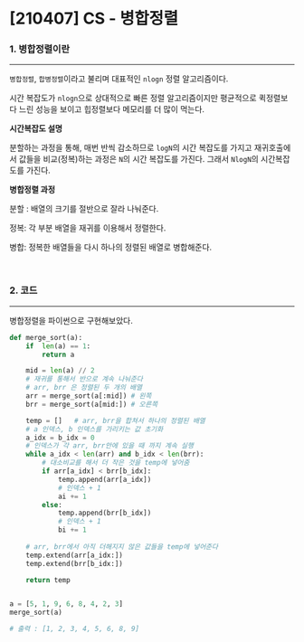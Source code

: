 # [210407] CS - 병합정렬

### 1. 병합정렬이란

---

`병합정렬`, `합병정렬`이라고 불리며 대표적인 `nlogn` 정렬 알고리즘이다.

시간 복잡도가 `nlogn`으로 상대적으로 빠른 정렬 알고리즘이지만 평균적으로 퀵정렬보다 느린 성능을 보이고 힙정렬보다 메모리를 더 많이 먹는다.

**시간복잡도 설명**

분할하는 과정을 통해, 매번 반씩 감소하므로 `logN`의 시간 복잡도를 가지고 재귀호출에서 값들을 비교(정복)하는 과정은 `N`의 시간 복잡도를 가진다. 그래서 `NlogN`의 시간복잡도를 가진다.

**병합정렬 과정**

분할 : 배열의 크기를 절반으로 잘라 나눠준다.

정복: 각 부분 배열을 재귀를 이용해서 정렬한다.

병합: 정복한 배열들을 다시 하나의 정렬된 배열로 병합해준다.

<br>

### 2. 코드

---

병합정렬을 파이썬으로 구현해보았다.

```python
def merge_sort(a):
    if  len(a) == 1:
        return a

    mid = len(a) // 2
    # 재귀를 통해서 반으로 계속 나눠준다
    # arr, brr 은 정렬된 두 개의 배열
    arr = merge_sort(a[:mid]) # 왼쪽
    brr = merge_sort(a[mid:]) # 오른쪽

    temp = []   # arr, brr을 합쳐서 하나의 정렬된 배열    
    # a 인덱스, b 인덱스를 가리키는 값 초기화
    a_idx = b_idx = 0
    # 인덱스가 각 arr, brr안에 있을 때 까지 계속 실행
    while a_idx < len(arr) and b_idx < len(brr):
        # 대소비교를 해서 더 작은 것을 temp에 넣어줌
        if arr[a_idx] < brr[b_idx]:
            temp.append(arr[a_idx])
            # 인덱스 + 1
            ai += 1
        else:
            temp.append(brr[b_idx])
            # 인덱스 + 1
            bi += 1
	
    # arr, brr에서 아직 더해지지 않은 값들을 temp에 넣어준다
    temp.extend(arr[a_idx:])
    temp.extend(brr[b_idx:])

    return temp


a = [5, 1, 9, 6, 8, 4, 2, 3]
merge_sort(a)

# 출력 : [1, 2, 3, 4, 5, 6, 8, 9]
```


